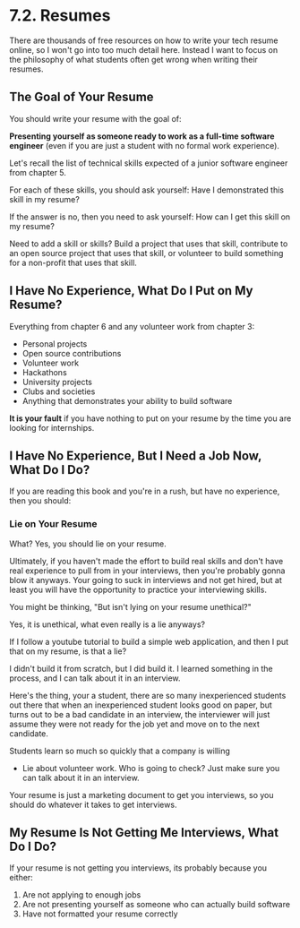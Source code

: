 # 7.2. Resumes

There are thousands of free resources on how to write your tech resume online, so I won't go into too much detail here. Instead I want to focus on the philosophy of what students often get wrong when writing their resumes.

## The Goal of Your Resume

You should write your resume with the goal of:

**Presenting yourself as someone ready to work as a full-time software engineer** (even if you are just a student with no formal work experience).

Let's recall the list of technical skills expected of a junior software engineer from chapter 5.

For each of these skills, you should ask yourself: Have I demonstrated this skill in my resume?

If the answer is no, then you need to ask yourself: How can I get this skill on my resume?

Need to add a skill or skills? Build a project that uses that skill, contribute to an open source project that uses that skill, or volunteer to build something for a non-profit that uses that skill.

## I Have No Experience, What Do I Put on My Resume?

Everything from chapter 6 and any volunteer work from chapter 3:

- Personal projects
- Open source contributions
- Volunteer work
- Hackathons
- University projects
- Clubs and societies
- Anything that demonstrates your ability to build software

**It is your fault** if you have nothing to put on your resume by the time you are looking for internships.

## I Have No Experience, But I Need a Job Now, What Do I Do?

If you are reading this book and you're in a rush, but have no experience, then you should:

### Lie on Your Resume

What? Yes, you should lie on your resume.

Ultimately, if you haven't made the effort to build real skills and don't have real experience to pull from in your interviews, then you're probably gonna blow it anyways. Your going to suck in interviews and not get hired, but at least you will have the opportunity to practice your interviewing skills.

You might be thinking, "But isn't lying on your resume unethical?"

Yes, it is unethical, what even really is a lie anyways?

If I follow a youtube tutorial to build a simple web application, and then I put that on my resume, is that a lie?

I didn't build it from scratch, but I did build it. I learned something in the process, and I can talk about it in an interview.

Here's the thing, your a student, there are so many inexperienced students out there that when an inexperienced student looks good on paper, but turns out to be a bad candidate in an interview, the interviewer will just assume they were not ready for the job yet and move on to the next candidate.

Students learn so much so quickly that a company is willing

- Lie about volunteer work. Who is going to check? Just make sure you can talk about it in an interview.

Your resume is just a marketing document to get you interviews, so you should do whatever it takes to get interviews.

## My Resume Is Not Getting Me Interviews, What Do I Do?

If your resume is not getting you interviews, its probably because you either:

1. Are not applying to enough jobs
2. Are not presenting yourself as someone who can actually build software
3. Have not formatted your resume correctly
